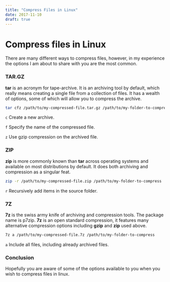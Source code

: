 ```yaml
---
title: "Compress Files in Linux"
date: 2017-11-10
draft: true
---
```


# Compress files in Linux

There are many different ways to compress files, however, in my experience the options I am about to share with you are the most common.

### TAR.GZ

**tar** is an acronym for tape-archive. It is an archiving tool by default, which really means creating a single file from a collection of files. It has a wealth of options, some of which will allow you to compress the archive.

``` bash
tar cfz /path/to/my-compressed-file.tar.gz /path/to/my-folder-to-compress
```

`c` Create a new archive.

`f` Specify the name of the compressed file.

`z` Use gzip compression on the archived file.

### ZIP

**zip** is more commonly known than **tar** across operating systems and available on most distributions by default. It does both archiving and compression as a singular feat.

``` bash
zip -r /path/to/my-compressed-file.zip /path/to/my-folder-to-compress
```

`r` Recursively add items in the source folder.

### 7Z

**7z** is the swiss army knife of archiving and compression tools. The package name is p7zip. **7z** is an open standard compression, it features many alternative compression options including **gzip** and **zip** used above.

``` bash
7z a /path/to/my-compressed-file.7z /path/to/my-folder-to-compress
```

`a` Include all files, including already archived files.

### Conclusion

Hopefully you are aware of some of the options available to you when you wish to compress files in linux.